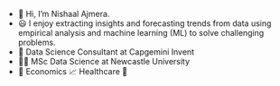 - 👋 Hi, I’m Nishaal Ajmera. 
- 😃  I enjoy extracting insights and forecasting trends from data using empirical analysis and machine learning (ML) to solve challenging problems.  
- 💼 Data Science Consultant at Capgemini Invent
- :man_student: MSc Data Science at Newcastle University 
- 🤔 Economics 📈 Healthcare 🏥


<!---
nishaalajmera/nishaalajmera is a ✨ special ✨ repository because its `README.md` (this file) appears on your GitHub profile.
You can click the Preview link to take a look at your changes.
--->
